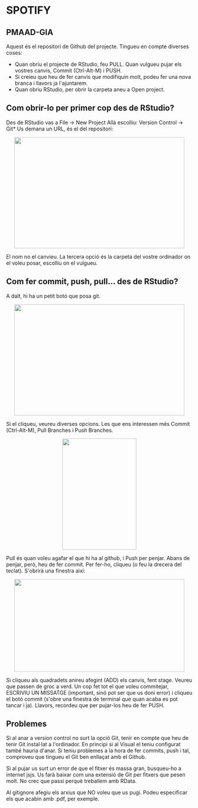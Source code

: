 # SPOTIFY
## PMAAD-GIA

Aquest és el repositori de Github del projecte. Tingueu en compte diverses coses:

- Quan obriu el projecte de RStudio, feu PULL. Quan vulgueu pujar els vostres canvis, Commit (Ctrl-Alt-M) i PUSH.
- Si creieu que heu de fer canvis que modifiquin molt, podeu fer una nova branca i llavors ja l'ajuntarem.
- Quan obriu RStudio, per obrir la carpeta aneu a Open project.

## Com obrir-lo per primer cop des de RStudio?

Des de RStudio vas a File -> New Project
Allà escolliu: Version Control -> Git*
Us demana un URL, és el del repositori:

<p align="center">
  <img width="460" height="300" src="https://github.com/pauhidalgoo/PMAAD_GIA/blob/main/Media/Tutorial/url.png?raw=true">
</p>

El nom no el canvieu.
La tercera opció és la carpeta del vostre ordinador on el voleu posar, escolliu on el vulgueu.

## Com fer commit, push, pull... des de RStudio?

A dalt, hi ha un petit botó que posa git.

<p align="center">
  <img width="460" height="300" src="https://github.com/pauhidalgoo/PMAAD_GIA/blob/main/Media/Tutorial/botogit.png?raw=true">
</p>

Si el cliqueu, veureu diverses opcions. Les que ens interessen més Commit (Ctrl-Alt-M), Pull Branches i Push Branches.

<p align="center">
  <img width="200" height="300" src="https://github.com/pauhidalgoo/PMAAD_GIA/blob/main/Media/Tutorial/llistagit.png?raw=true">
</p>
Pull és quan voleu agafar el que hi ha al github, i Push per penjar. Abans de penjar, però, heu de fer commit. Per fer-ho, cliqueu (o feu la drecera del teclat). S'obrirà una finestra així:

<p align="center">
  <img width="460" height="250" src="https://github.com/pauhidalgoo/PMAAD_GIA/blob/main/Media/Tutorial/commit.png?raw=true">
</p>
Si cliqueu als quadradets anireu afegint (ADD) els canvis, fent stage. Veureu que passen de groc a verd. Un cop fet tot el que voleu commitejar, ESCRIVIU UN MISSATGE (important, sinó pot ser que us doni error) i cliqueu el botó commit (s'obre una finestra de terminal que quan acaba es pot tancar i ja). Llavors, recordeu que per pujar-los heu de fer PUSH.

## Problemes

Si al anar a version control no surt la opció Git, tenir en compte que heu de tenir Git instal·lat a l'ordinador. En principi si al Visual el teniu configurat també hauria d'anar.
Si teniu problemes a la hora de fer commits, push i tal, comproveu que tingueu el Git ben enllaçat amb el Github.

Si al pujar us surt un error de que el fitxer és massa gran, busqueu-ho a internet jsjs. Us farà baixar com una extensió de Git per fitxers que pesen molt. No crec que passi perquè treballem amb RData.

Al gitignore afegiu els arxius que NO voleu que us pugi. Podeu especificar els que acabin amb .pdf, per exemple.

